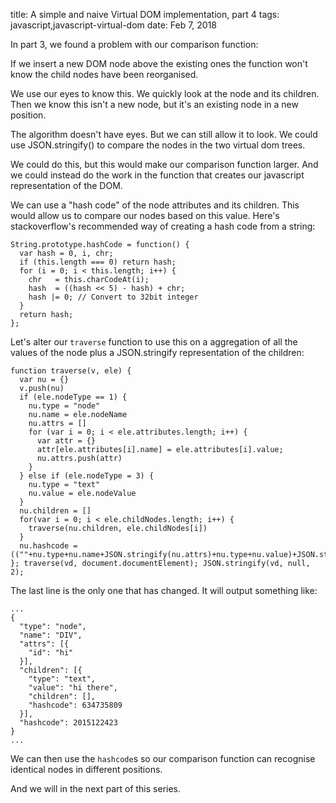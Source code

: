 title: A simple and naive Virtual DOM implementation, part 4
tags: javascript,javascript-virtual-dom
date: Feb 7, 2018


In part 3, we found a problem with our comparison function:

If we insert a new DOM node above the existing ones the function won't know the child nodes have been reorganised.

We use our eyes to know this. We quickly look at the node and its children. Then we know this isn't a new node, but it's an existing node in a new position.

The algorithm doesn't have eyes. But we can still allow it to look. We could use JSON.stringify() to compare the nodes in the two virtual dom trees.

We could do this, but this would make our comparison function larger. And we could instead do the work in the function that creates our javascript representation of the DOM.

We can use a "hash code" of the node attributes and its children. This would allow us to compare our nodes based on this value. Here's stackoverflow's recommended way of creating a hash code from a string:

```
String.prototype.hashCode = function() {
  var hash = 0, i, chr;
  if (this.length === 0) return hash;
  for (i = 0; i < this.length; i++) {
    chr   = this.charCodeAt(i);
    hash  = ((hash << 5) - hash) + chr;
    hash |= 0; // Convert to 32bit integer
  }
  return hash;
};
```

Let's alter our `traverse` function to use this on a aggregation of all the values of the node plus a JSON.stringify representation of the children:

```
function traverse(v, ele) {
  var nu = {}
  v.push(nu)
  if (ele.nodeType == 1) {
    nu.type = "node"
    nu.name = ele.nodeName
    nu.attrs = []
    for (var i = 0; i < ele.attributes.length; i++) {
      var attr = {}
      attr[ele.attributes[i].name] = ele.attributes[i].value;
      nu.attrs.push(attr)
    }
  } else if (ele.nodeType = 3) {
    nu.type = "text"
    nu.value = ele.nodeValue
  }
  nu.children = []
  for(var i = 0; i < ele.childNodes.length; i++) {
    traverse(nu.children, ele.childNodes[i])
  }
  nu.hashcode = ((""+nu.type+nu.name+JSON.stringify(nu.attrs)+nu.type+nu.value)+JSON.stringify(nu.children)).hashCode()
}; traverse(vd, document.documentElement); JSON.stringify(vd, null, 2);
```

The last line is the only one that has changed. It will output something like:

```
...
{
  "type": "node",
  "name": "DIV",
  "attrs": [{
    "id": "hi"
  }],
  "children": [{
    "type": "text",
    "value": "hi there",
    "children": [],
    "hashcode": 634735809
  }],
  "hashcode": 2015122423
}
...
```

We can then use the `hashcode`s so our comparison function can recognise identical nodes in different positions. 

And we will in the next part of this series.

